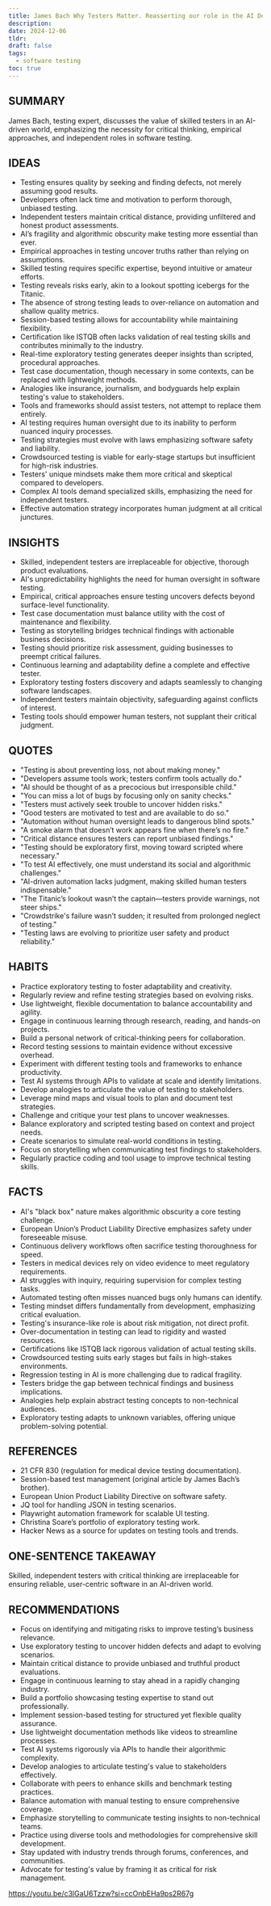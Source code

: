 ```yaml
---
title: James Bach Why Testers Matter. Reasserting our role in the AI DevOps era
description: 
date: 2024-12-06
tldr: 
draft: false
tags:
  - software testing
toc: true
---
```

## SUMMARY
James Bach, testing expert, discusses the value of skilled testers in an AI-driven world, emphasizing the necessity for critical thinking, empirical approaches, and independent roles in software testing.

## IDEAS
- Testing ensures quality by seeking and finding defects, not merely assuming good results.
- Developers often lack time and motivation to perform thorough, unbiased testing.
- Independent testers maintain critical distance, providing unfiltered and honest product assessments.
- AI’s fragility and algorithmic obscurity make testing more essential than ever.
- Empirical approaches in testing uncover truths rather than relying on assumptions.
- Skilled testing requires specific expertise, beyond intuitive or amateur efforts.
- Testing reveals risks early, akin to a lookout spotting icebergs for the Titanic.
- The absence of strong testing leads to over-reliance on automation and shallow quality metrics.
- Session-based testing allows for accountability while maintaining flexibility.
- Certification like ISTQB often lacks validation of real testing skills and contributes minimally to the industry.
- Real-time exploratory testing generates deeper insights than scripted, procedural approaches.
- Test case documentation, though necessary in some contexts, can be replaced with lightweight methods.
- Analogies like insurance, journalism, and bodyguards help explain testing's value to stakeholders.
- Tools and frameworks should assist testers, not attempt to replace them entirely.
- AI testing requires human oversight due to its inability to perform nuanced inquiry processes.
- Testing strategies must evolve with laws emphasizing software safety and liability.
- Crowdsourced testing is viable for early-stage startups but insufficient for high-risk industries.
- Testers' unique mindsets make them more critical and skeptical compared to developers.
- Complex AI tools demand specialized skills, emphasizing the need for independent testers.
- Effective automation strategy incorporates human judgment at all critical junctures.

## INSIGHTS
- Skilled, independent testers are irreplaceable for objective, thorough product evaluations.
- AI's unpredictability highlights the need for human oversight in software testing.
- Empirical, critical approaches ensure testing uncovers defects beyond surface-level functionality.
- Test case documentation must balance utility with the cost of maintenance and flexibility.
- Testing as storytelling bridges technical findings with actionable business decisions.
- Testing should prioritize risk assessment, guiding businesses to preempt critical failures.
- Continuous learning and adaptability define a complete and effective tester.
- Exploratory testing fosters discovery and adapts seamlessly to changing software landscapes.
- Independent testers maintain objectivity, safeguarding against conflicts of interest.
- Testing tools should empower human testers, not supplant their critical judgment.

## QUOTES
- "Testing is about preventing loss, not about making money."
- "Developers assume tools work; testers confirm tools actually do."
- "AI should be thought of as a precocious but irresponsible child."
- "You can miss a lot of bugs by focusing only on sanity checks."
- "Testers must actively seek trouble to uncover hidden risks."
- "Good testers are motivated to test and are available to do so."
- "Automation without human oversight leads to dangerous blind spots."
- "A smoke alarm that doesn’t work appears fine when there’s no fire."
- "Critical distance ensures testers can report unbiased findings."
- "Testing should be exploratory first, moving toward scripted where necessary."
- "To test AI effectively, one must understand its social and algorithmic challenges."
- "AI-driven automation lacks judgment, making skilled human testers indispensable."
- "The Titanic’s lookout wasn’t the captain—testers provide warnings, not steer ships."
- "Crowdstrike's failure wasn’t sudden; it resulted from prolonged neglect of testing."
- "Testing laws are evolving to prioritize user safety and product reliability."

## HABITS
- Practice exploratory testing to foster adaptability and creativity.
- Regularly review and refine testing strategies based on evolving risks.
- Use lightweight, flexible documentation to balance accountability and agility.
- Engage in continuous learning through research, reading, and hands-on projects.
- Build a personal network of critical-thinking peers for collaboration.
- Record testing sessions to maintain evidence without excessive overhead.
- Experiment with different testing tools and frameworks to enhance productivity.
- Test AI systems through APIs to validate at scale and identify limitations.
- Develop analogies to articulate the value of testing to stakeholders.
- Leverage mind maps and visual tools to plan and document test strategies.
- Challenge and critique your test plans to uncover weaknesses.
- Balance exploratory and scripted testing based on context and project needs.
- Create scenarios to simulate real-world conditions in testing.
- Focus on storytelling when communicating test findings to stakeholders.
- Regularly practice coding and tool usage to improve technical testing skills.

## FACTS
- AI's "black box" nature makes algorithmic obscurity a core testing challenge.
- European Union’s Product Liability Directive emphasizes safety under foreseeable misuse.
- Continuous delivery workflows often sacrifice testing thoroughness for speed.
- Testers in medical devices rely on video evidence to meet regulatory requirements.
- AI struggles with inquiry, requiring supervision for complex testing tasks.
- Automated testing often misses nuanced bugs only humans can identify.
- Testing mindset differs fundamentally from development, emphasizing critical evaluation.
- Testing's insurance-like role is about risk mitigation, not direct profit.
- Over-documentation in testing can lead to rigidity and wasted resources.
- Certifications like ISTQB lack rigorous validation of actual testing skills.
- Crowdsourced testing suits early stages but fails in high-stakes environments.
- Regression testing in AI is more challenging due to radical fragility.
- Testers bridge the gap between technical findings and business implications.
- Analogies help explain abstract testing concepts to non-technical audiences.
- Exploratory testing adapts to unknown variables, offering unique problem-solving potential.

## REFERENCES
- 21 CFR 830 (regulation for medical device testing documentation).
- Session-based test management (original article by James Bach’s brother).
- European Union Product Liability Directive on software safety.
- JQ tool for handling JSON in testing scenarios.
- Playwright automation framework for scalable UI testing.
- Christina Soare’s portfolio of exploratory testing work.
- Hacker News as a source for updates on testing tools and trends.

## ONE-SENTENCE TAKEAWAY
Skilled, independent testers with critical thinking are irreplaceable for ensuring reliable, user-centric software in an AI-driven world.

## RECOMMENDATIONS
- Focus on identifying and mitigating risks to improve testing’s business relevance.
- Use exploratory testing to uncover hidden defects and adapt to evolving scenarios.
- Maintain critical distance to provide unbiased and truthful product evaluations.
- Engage in continuous learning to stay ahead in a rapidly changing industry.
- Build a portfolio showcasing testing expertise to stand out professionally.
- Implement session-based testing for structured yet flexible quality assurance.
- Use lightweight documentation methods like videos to streamline processes.
- Test AI systems rigorously via APIs to handle their algorithmic complexity.
- Develop analogies to articulate testing's value to stakeholders effectively.
- Collaborate with peers to enhance skills and benchmark testing practices.
- Balance automation with manual testing to ensure comprehensive coverage.
- Emphasize storytelling to communicate testing insights to non-technical teams.
- Practice using diverse tools and methodologies for comprehensive skill development.
- Stay updated with industry trends through forums, conferences, and communities.
- Advocate for testing's value by framing it as critical for risk management.

https://youtu.be/c3lGaU6Tzzw?si=ccOnbEHa9ps2R67g